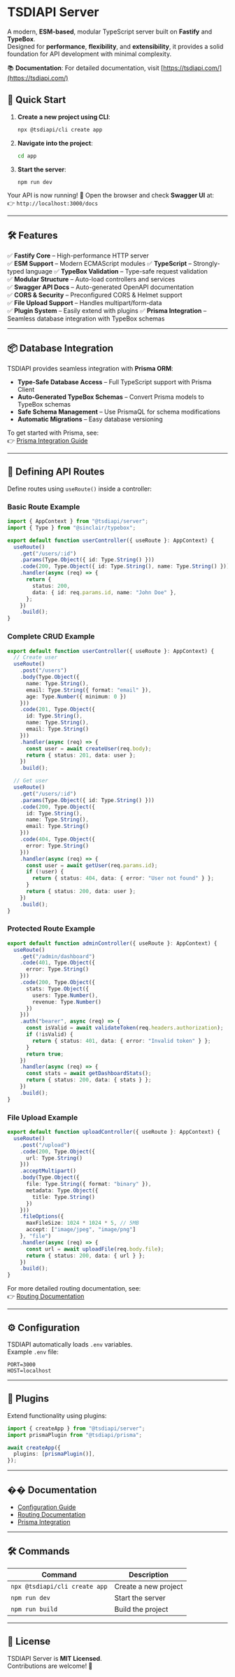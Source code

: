 # TSDIAPI Server

A modern, **ESM-based**, modular TypeScript server built on **Fastify** and **TypeBox**.  
Designed for **performance**, **flexibility**, and **extensibility**, it provides a solid foundation for API development with minimal complexity.

📚 **Documentation**: For detailed documentation, visit [https://tsdiapi.com/](https://tsdiapi.com/)


## 🚀 Quick Start

1. **Create a new project using CLI**:

   ```bash
   npx @tsdiapi/cli create app
   ```

2. **Navigate into the project**:

   ```bash
   cd app
   ```

3. **Start the server**:
   ```bash
   npm run dev
   ```

Your API is now running! 🎉 Open the browser and check **Swagger UI** at:  
👉 `http://localhost:3000/docs`

---

## 🛠 Features

✅ **Fastify Core** – High-performance HTTP server  
✅ **ESM Support** – Modern ECMAScript modules
✅ **TypeScript** – Strongly-typed language
✅ **TypeBox Validation** – Type-safe request validation  
✅ **Modular Structure** – Auto-load controllers and services  
✅ **Swagger API Docs** – Auto-generated OpenAPI documentation  
✅ **CORS & Security** – Preconfigured CORS & Helmet support  
✅ **File Upload Support** – Handles multipart/form-data  
✅ **Plugin System** – Easily extend with plugins
✅ **Prisma Integration** – Seamless database integration with TypeBox schemas

---

## 📦 Database Integration

TSDIAPI provides seamless integration with **Prisma ORM**:

- **Type-Safe Database Access** – Full TypeScript support with Prisma Client
- **Auto-Generated TypeBox Schemas** – Convert Prisma models to TypeBox schemas
- **Safe Schema Management** – Use PrismaQL for schema modifications
- **Automatic Migrations** – Easy database versioning

To get started with Prisma, see:  
👉 [Prisma Integration Guide](./readme.prisma.md)

---

## 🎯 Defining API Routes

Define routes using `useRoute()` inside a controller:

### Basic Route Example
```ts
import { AppContext } from "@tsdiapi/server";
import { Type } from "@sinclair/typebox";

export default function userController({ useRoute }: AppContext) {
  useRoute()
    .get("/users/:id")
    .params(Type.Object({ id: Type.String() }))
    .code(200, Type.Object({ id: Type.String(), name: Type.String() }))
    .handler(async (req) => {
      return {
        status: 200,
        data: { id: req.params.id, name: "John Doe" },
      };
    })
    .build();
}
```

### Complete CRUD Example
```ts
export default function userController({ useRoute }: AppContext) {
  // Create user
  useRoute()
    .post("/users")
    .body(Type.Object({
      name: Type.String(),
      email: Type.String({ format: "email" }),
      age: Type.Number({ minimum: 0 })
    }))
    .code(201, Type.Object({
      id: Type.String(),
      name: Type.String(),
      email: Type.String()
    }))
    .handler(async (req) => {
      const user = await createUser(req.body);
      return { status: 201, data: user };
    })
    .build();

  // Get user
  useRoute()
    .get("/users/:id")
    .params(Type.Object({ id: Type.String() }))
    .code(200, Type.Object({
      id: Type.String(),
      name: Type.String(),
      email: Type.String()
    }))
    .code(404, Type.Object({
      error: Type.String()
    }))
    .handler(async (req) => {
      const user = await getUser(req.params.id);
      if (!user) {
        return { status: 404, data: { error: "User not found" } };
      }
      return { status: 200, data: user };
    })
    .build();
}
```

### Protected Route Example
```ts
export default function adminController({ useRoute }: AppContext) {
  useRoute()
    .get("/admin/dashboard")
    .code(401, Type.Object({
      error: Type.String()
    }))
    .code(200, Type.Object({
      stats: Type.Object({
        users: Type.Number(),
        revenue: Type.Number()
      })
    }))
    .auth("bearer", async (req) => {
      const isValid = await validateToken(req.headers.authorization);
      if (!isValid) {
        return { status: 401, data: { error: "Invalid token" } };
      }
      return true;
    })
    .handler(async (req) => {
      const stats = await getDashboardStats();
      return { status: 200, data: { stats } };
    })
    .build();
}
```

### File Upload Example
```ts
export default function uploadController({ useRoute }: AppContext) {
  useRoute()
    .post("/upload")
    .code(200, Type.Object({
      url: Type.String()
    }))
    .acceptMultipart()
    .body(Type.Object({
      file: Type.String({ format: "binary" }),
      metadata: Type.Object({
        title: Type.String()
      })
    }))
    .fileOptions({
      maxFileSize: 1024 * 1024 * 5, // 5MB
      accept: ["image/jpeg", "image/png"]
    }, "file")
    .handler(async (req) => {
      const url = await uploadFile(req.body.file);
      return { status: 200, data: { url } };
    })
    .build();
}
```

For more detailed routing documentation, see:  
👉 [Routing Documentation](./readme.routing.md)

---

## ⚙️ Configuration

TSDIAPI automatically loads `.env` variables.  
Example `.env` file:

```
PORT=3000
HOST=localhost
```

---

## 🔌 Plugins

Extend functionality using plugins:

```ts
import { createApp } from "@tsdiapi/server";
import prismaPlugin from "@tsdiapi/prisma";

await createApp({
  plugins: [prismaPlugin()],
});
```

---

## �� Documentation

- [Configuration Guide](./readme.createapp.md)
- [Routing Documentation](./readme.routing.md)
- [Prisma Integration](./readme.prisma.md)

---

## 🛠 Commands

| Command                       | Description          |
| ----------------------------- | -------------------- |
| `npx @tsdiapi/cli create app` | Create a new project |
| `npm run dev`                 | Start the server     |
| `npm run build`               | Build the project    |

---

## 📜 License

TSDIAPI Server is **MIT Licensed**.  
Contributions are welcome! 🚀
